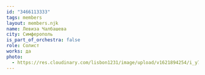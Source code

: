 ```yaml
---
id: "3466113333"
tags: members
layout: members.njk
name: Левиза Чалбашева
city: Симферополь
is_part_of_orchestra: false
role: Солист
works: да
photo:
  - https://res.cloudinary.com/lisbon1231/image/upload/v1621894254/i_y7e8eh.jpg
---
```

